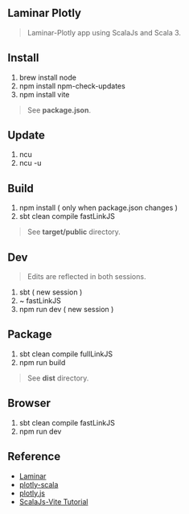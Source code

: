 Laminar Plotly
--------------
>Laminar-Plotly app using ScalaJs and Scala 3.

Install
-------
1. brew install node
2. npm install npm-check-updates
3. npm install vite
>See **package.json**.

Update
------
1. ncu
2. ncu -u

Build
-----
1. npm install ( only when package.json changes )
2. sbt clean compile fastLinkJS
>See **target/public** directory.

Dev
---
>Edits are reflected in both sessions.
1. sbt ( new session )
2. ~ fastLinkJS
3. npm run dev ( new session )

Package
-------
1. sbt clean compile fullLinkJS
2. npm run build
>See **dist** directory.

Browser
-------
1. sbt clean compile fastLinkJS
2. npm run dev

Reference
---------
* [Laminar](https://laminar.dev/)
* [plotly-scala](https://github.com/alexarchambault/plotly-scala)
* [plotly.js](https://www.npmjs.com/package/plotly.js/v/1.47.4?activeTab=versions)
* [ScalaJs-Vite Tutorial](https://www.scala-js.org/doc/tutorial/scalajs-vite.html)